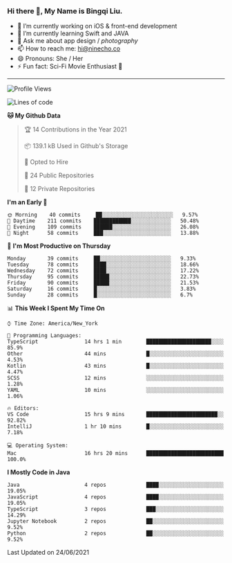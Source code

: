 ### Hi there 👋, My Name is Bingqi Liu.

- 🔭 I’m currently working on iOS & front-end development
- 🌱 I’m currently learning Swift and JAVA
- 💬 Ask me about app design / *photography*
- 📫 How to reach me: hi@ninecho.co
- 😄 Pronouns: She / Her
- ⚡ Fun fact: Sci-Fi Movie Enthusiast 🚀

---

<!--START_SECTION:waka-->
![Profile Views](http://img.shields.io/badge/Profile%20Views-0-blue)

![Lines of code](https://img.shields.io/badge/From%20Hello%20World%20I%27ve%20Written-3.0%20million%20lines%20of%20code-blue)

**🐱 My Github Data** 

> 🏆 14 Contributions in the Year 2021
 > 
> 📦 139.1 kB Used in Github's Storage 
 > 
> 💼 Opted to Hire
 > 
> 📜 24 Public Repositories 
 > 
> 🔑 12 Private Repositories  
 > 
**I'm an Early 🐤** 

```text
🌞 Morning    40 commits     ██░░░░░░░░░░░░░░░░░░░░░░░   9.57% 
🌆 Daytime    211 commits    ████████████░░░░░░░░░░░░░   50.48% 
🌃 Evening    109 commits    ██████░░░░░░░░░░░░░░░░░░░   26.08% 
🌙 Night      58 commits     ███░░░░░░░░░░░░░░░░░░░░░░   13.88%

```
📅 **I'm Most Productive on Thursday** 

```text
Monday       39 commits     ██░░░░░░░░░░░░░░░░░░░░░░░   9.33% 
Tuesday      78 commits     ████░░░░░░░░░░░░░░░░░░░░░   18.66% 
Wednesday    72 commits     ████░░░░░░░░░░░░░░░░░░░░░   17.22% 
Thursday     95 commits     █████░░░░░░░░░░░░░░░░░░░░   22.73% 
Friday       90 commits     █████░░░░░░░░░░░░░░░░░░░░   21.53% 
Saturday     16 commits     █░░░░░░░░░░░░░░░░░░░░░░░░   3.83% 
Sunday       28 commits     █░░░░░░░░░░░░░░░░░░░░░░░░   6.7%

```


📊 **This Week I Spent My Time On** 

```text
⌚︎ Time Zone: America/New_York

💬 Programming Languages: 
TypeScript               14 hrs 1 min        █████████████████████░░░░   85.9% 
Other                    44 mins             █░░░░░░░░░░░░░░░░░░░░░░░░   4.53% 
Kotlin                   43 mins             █░░░░░░░░░░░░░░░░░░░░░░░░   4.47% 
SCSS                     12 mins             ░░░░░░░░░░░░░░░░░░░░░░░░░   1.28% 
YAML                     10 mins             ░░░░░░░░░░░░░░░░░░░░░░░░░   1.06%

🔥 Editors: 
VS Code                  15 hrs 9 mins       ███████████████████████░░   92.82% 
IntelliJ                 1 hr 10 mins        █░░░░░░░░░░░░░░░░░░░░░░░░   7.18%

💻 Operating System: 
Mac                      16 hrs 20 mins      █████████████████████████   100.0%

```

**I Mostly Code in Java** 

```text
Java                     4 repos             ████░░░░░░░░░░░░░░░░░░░░░   19.05% 
JavaScript               4 repos             ████░░░░░░░░░░░░░░░░░░░░░   19.05% 
TypeScript               3 repos             ███░░░░░░░░░░░░░░░░░░░░░░   14.29% 
Jupyter Notebook         2 repos             ██░░░░░░░░░░░░░░░░░░░░░░░   9.52% 
Python                   2 repos             ██░░░░░░░░░░░░░░░░░░░░░░░   9.52%

```



 Last Updated on 24/06/2021
<!--END_SECTION:waka-->
